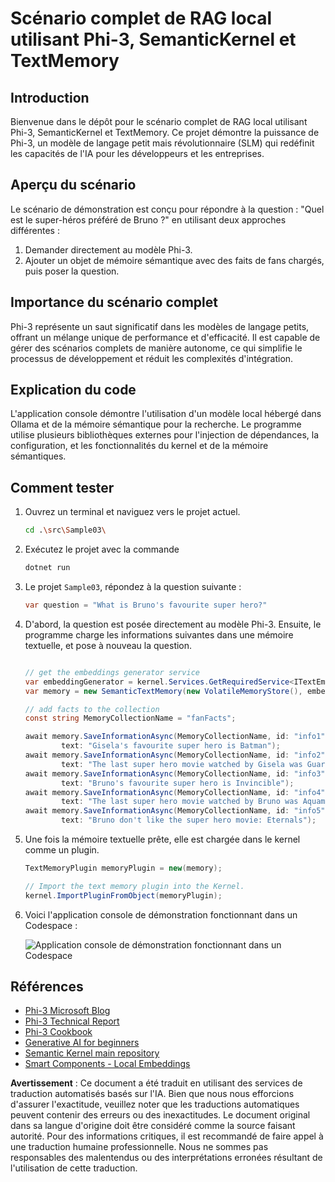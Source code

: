# Scénario complet de RAG local utilisant Phi-3, SemanticKernel et TextMemory

## Introduction

Bienvenue dans le dépôt pour le scénario complet de RAG local utilisant Phi-3, SemanticKernel et TextMemory. Ce projet démontre la puissance de Phi-3, un modèle de langage petit mais révolutionnaire (SLM) qui redéfinit les capacités de l'IA pour les développeurs et les entreprises.

## Aperçu du scénario

Le scénario de démonstration est conçu pour répondre à la question : "Quel est le super-héros préféré de Bruno ?" en utilisant deux approches différentes :

1. Demander directement au modèle Phi-3.
2. Ajouter un objet de mémoire sémantique avec des faits de fans chargés, puis poser la question.

## Importance du scénario complet

Phi-3 représente un saut significatif dans les modèles de langage petits, offrant un mélange unique de performance et d'efficacité. Il est capable de gérer des scénarios complets de manière autonome, ce qui simplifie le processus de développement et réduit les complexités d'intégration.

## Explication du code

L'application console démontre l'utilisation d'un modèle local hébergé dans Ollama et de la mémoire sémantique pour la recherche. Le programme utilise plusieurs bibliothèques externes pour l'injection de dépendances, la configuration, et les fonctionnalités du kernel et de la mémoire sémantiques.

## Comment tester

1. Ouvrez un terminal et naviguez vers le projet actuel.

    ```bash
    cd .\src\Sample03\
    ```

1. Exécutez le projet avec la commande

    ```bash
    dotnet run
    ```

1. Le projet `Sample03`, répondez à la question suivante :

    ```csharp
    var question = "What is Bruno's favourite super hero?"
    ```

1. D'abord, la question est posée directement au modèle Phi-3. Ensuite, le programme charge les informations suivantes dans une mémoire textuelle, et pose à nouveau la question.

    ```csharp

    // get the embeddings generator service
    var embeddingGenerator = kernel.Services.GetRequiredService<ITextEmbeddingGenerationService>();
    var memory = new SemanticTextMemory(new VolatileMemoryStore(), embeddingGenerator);    

    // add facts to the collection
    const string MemoryCollectionName = "fanFacts";
    
    await memory.SaveInformationAsync(MemoryCollectionName, id: "info1", 
            text: "Gisela's favourite super hero is Batman");
    await memory.SaveInformationAsync(MemoryCollectionName, id: "info2", 
            text: "The last super hero movie watched by Gisela was Guardians of the Galaxy Vol 3");
    await memory.SaveInformationAsync(MemoryCollectionName, id: "info3", 
            text: "Bruno's favourite super hero is Invincible");
    await memory.SaveInformationAsync(MemoryCollectionName, id: "info4", 
            text: "The last super hero movie watched by Bruno was Aquaman II");
    await memory.SaveInformationAsync(MemoryCollectionName, id: "info5", 
            text: "Bruno don't like the super hero movie: Eternals");    
    ```

1. Une fois la mémoire textuelle prête, elle est chargée dans le kernel comme un plugin.

    ```csharp
    TextMemoryPlugin memoryPlugin = new(memory);
    
    // Import the text memory plugin into the Kernel.
    kernel.ImportPluginFromObject(memoryPlugin);    
    ```

1. Voici l'application console de démonstration fonctionnant dans un Codespace :

    ![Application console de démonstration fonctionnant dans un Codespace](../../../../../../../md/07.Labs/CsharpOllamaCodeSpaces/src/Sample03/img/10RAGPhi3.gif)

## Références

- [Phi-3 Microsoft Blog](https://aka.ms/phi3blog-april)
- [Phi-3 Technical Report](https://aka.ms/phi3-tech-report)
- [Phi-3 Cookbook](https://aka.ms/Phi-3CookBook)
- [Generative AI for beginners](https://github.com/microsoft/generative-ai-for-beginners)
- [Semantic Kernel main repository](https://github.com/microsoft/semantic-kernel)
- [Smart Components - Local Embeddings](https://github.com/dotnet-smartcomponents/smartcomponents/blob/main/docs/local-embeddings.md)

**Avertissement** :
Ce document a été traduit en utilisant des services de traduction automatisés basés sur l'IA. Bien que nous nous efforcions d'assurer l'exactitude, veuillez noter que les traductions automatiques peuvent contenir des erreurs ou des inexactitudes. Le document original dans sa langue d'origine doit être considéré comme la source faisant autorité. Pour des informations critiques, il est recommandé de faire appel à une traduction humaine professionnelle. Nous ne sommes pas responsables des malentendus ou des interprétations erronées résultant de l'utilisation de cette traduction.